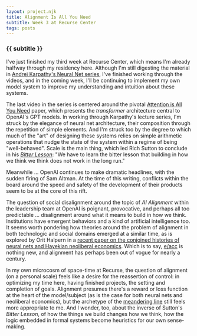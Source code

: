 ```yaml
---
layout: project.njk
title: Alignment Is All You Need
subtitle: Week 3 at Recurse Center
tags: posts
---
```

### {{ subtitle }}

I've just finished my third week at Recurse Center, which means I'm already halfway through my residency here. Although I'm still digesting the material in [Andrej Karpathy's Neural Net series](https://karpathy.ai/zero-to-hero.html), I've finished working through the videos, and in the coming week, I'll be continuing to implement my own model system to improve my understanding and intuition about these systems. 

The last video in the series is centered around the pivotal [Attention is All You Need]() paper, which presents the *transformer* architecture central to OpenAI's GPT models. In working through Karpathy's lecture series, I'm struck by the elegance of neural net architecture, their composition through the repetition of simple elements. And I'm struck too by the degree to which much of the "art" of designing these systems relies on simple arithmetic operations that nudge the state of the system within a regime of being "well-behaved". Scale is the main thing, which led Rich Sutton to conclude in his [_Bitter Lesson_](http://www.incompleteideas.net/IncIdeas/BitterLesson.html): "We have to learn the bitter lesson that building in how we think we think does not work in the long run."

Meanwhile ... OpenAI continues to make dramatic headlines, with the sudden firing of Sam Altman. At the time of this writing, conflicts within the board around the speed and safety of the development of their products seem to be at the core of this rift.

The question of social disalignment around the topic of _AI Alignment_ within the leadership team at OpenAI is poignant, provocative, and perhaps all too predictable ... disalignment around what it means to build in how we think. Institutions have emergent behaviors and a kind of artificial intelligence too. It seems worth pondering how theories around the problem of alignment in both technologic and social domains emerged at a similar time, as is explored by Orit Halpern in a [recent paper on the conjoined histories of neural nets and Hayekian neoliberal economics](https://www.journals.uchicago.edu/doi/10.1086/717313). Which is to say, [e/acc](https://www.reddit.com/r/singularity/comments/17yxl1x/the_head_of_applied_research_at_openai_seems_to/) is nothing new, and alignment has perhaps been out of vogue for nearly a century.

In my own microcosm of space-time at Recurse, the question of alignment (on a personal scale) feels like a desire for the reassertion of control: in optimizing my time here, having finished projects, the setting and completion of goals. Alignment presumes there's a reward or loss function at the heart of the model/subject (as is the case for both neural nets and neoliberal economics), but the archetype of the [meandering line](https://miguelabreugallery.com/wp-content/uploads/2016/12/GroundingVision_MAG_2017_Sequence_06-1-1024x276.jpg) still feels more appropriate to me. And I wonder, too, about the inverse of Sutton's _Bitter Lesson_, of how the things we build changes how we think, how the logic embedded in formal systems become heuristics for our own sense-making.

